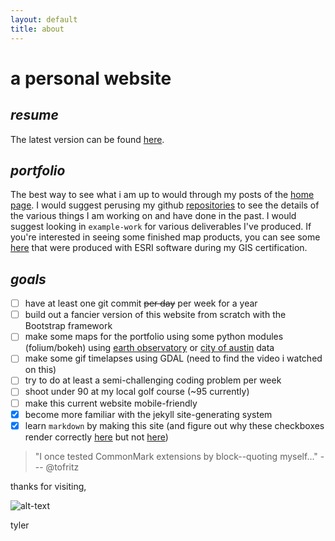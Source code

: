 ```yaml
---
layout: default
title: about
---
```


a personal website
===

_**resume**_
-

The latest version can be found [here](https://app.box.com/s/u7oxc33fjrroewypys8ynn92knxzbxxs).

_**portfolio**_
-

The best way to see what i am up to would through my posts of the [home page](https://tofritz.github.io). I would suggest perusing my github [repositories](https://www.github.com/tofritz) to see the details of the various things I am working on and have done in the past. I would suggest looking in `example-work` for various deliverables I've produced. If you're interested in seeing some finished map products, you can see some [here](https://github.com/tofritz/example-work/tree/master/Maps) that were produced with ESRI software during my GIS certification.

_**goals**_
-

- [ ] have at least one git commit ~~per day~~ per week for a year
- [ ] build out a fancier version of this website from scratch with the Bootstrap framework
- [ ] make some maps for the portfolio using some python modules (folium/bokeh) using [earth observatory](https://eonet.sci.gsfc.nasa.gov/what-is-eonet) or [city of austin](http://austintexas.gov/department/gis-and-maps/gis-data) data
- [ ] make some gif timelapses using GDAL (need to find the video i watched on this)
- [ ] try to do at least a semi-challenging coding problem per week
- [ ] shoot under 90 at my local golf course (~95 currently)
- [ ] make this current website mobile-friendly
- [x] become more familiar with the jekyll site-generating system
- [x] learn `markdown` by making this site (and figure out why these checkboxes render correctly [here](https://github.com/tofritz/tofritz.github.io) but not [here](https://tofritz.github.io/about))

> "I once tested CommonMark extensions by block--quoting myself..." --- @tofritz

thanks for visiting,

![alt-text](https://avatars2.githubusercontent.com/u/9016001?s=400&u=e577f5ffdde59e630b7d853734d1cb3817864fdf&v=4#thumbnail)

tyler

